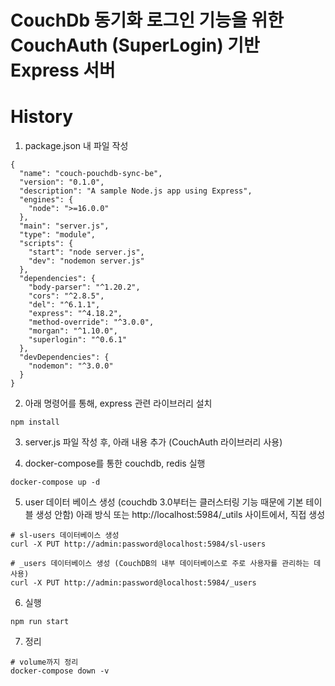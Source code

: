 # CouchDb 동기화 로그인 기능을 위한 CouchAuth (SuperLogin) 기반 Express 서버

# History

1. package.json 내 파일 작성

```
{
  "name": "couch-pouchdb-sync-be",
  "version": "0.1.0",
  "description": "A sample Node.js app using Express",
  "engines": {
    "node": ">=16.0.0"
  },
  "main": "server.js",
  "type": "module",
  "scripts": {
    "start": "node server.js",
    "dev": "nodemon server.js"
  },
  "dependencies": {
    "body-parser": "^1.20.2",
    "cors": "^2.8.5",
    "del": "^6.1.1",
    "express": "^4.18.2",
    "method-override": "^3.0.0",
    "morgan": "^1.10.0",
    "superlogin": "^0.6.1"
  },
  "devDependencies": {
    "nodemon": "^3.0.0"
  }
}
```

2. 아래 명령어를 통해, express 관련 라이브러리 설치

```
npm install
```

3. server.js 파일 작성 후, 아래 내용 추가 (CouchAuth 라이브러리 사용)

4. docker-compose를 통한 couchdb, redis 실행

```
docker-compose up -d
```

5. user 데이터 베이스 생성 (couchdb 3.0부터는 클러스터링 기능 때문에 기본 테이블 생성 안함)
   아래 방식 또는 http://localhost:5984/\_utils 사이트에서, 직접 생성

```
# sl-users 데이터베이스 생성
curl -X PUT http://admin:password@localhost:5984/sl-users

# _users 데이터베이스 생성 (CouchDB의 내부 데이터베이스로 주로 사용자를 관리하는 데 사용)
curl -X PUT http://admin:password@localhost:5984/_users

```

6. 실행

```
npm run start
```

7. 정리

```
# volume까지 정리
docker-compose down -v
```
